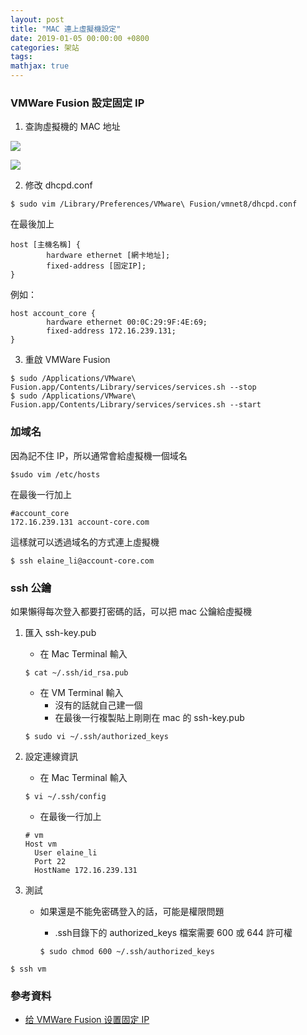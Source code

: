 ```yaml
---
layout: post
title: "MAC 連上虛擬機設定"
date: 2019-01-05 00:00:00 +0800
categories: 架站
tags:
mathjax: true
---
```


### VMWare Fusion 設定固定 IP

1. 查詢虛擬機的 MAC 地址

![](https://i.imgur.com/7RXLbO3.png)

![](https://i.imgur.com/07FMYx6.png)

2. 修改 dhcpd.conf

```
$ sudo vim /Library/Preferences/VMware\ Fusion/vmnet8/dhcpd.conf
```

在最後加上

```
host [主機名稱] {
        hardware ethernet [網卡地址];
        fixed-address [固定IP];
}
```

例如：

```
host account_core {
        hardware ethernet 00:0C:29:9F:4E:69;
        fixed-address 172.16.239.131;
}
```

3. 重啟 VMWare Fusion

```
$ sudo /Applications/VMware\ Fusion.app/Contents/Library/services/services.sh --stop
$ sudo /Applications/VMware\ Fusion.app/Contents/Library/services/services.sh --start
```

### 加域名

因為記不住 IP，所以通常會給虛擬機一個域名

```
$sudo vim /etc/hosts
```

在最後一行加上

```
#account_core
172.16.239.131 account-core.com
```

這樣就可以透過域名的方式連上虛擬機

```
$ ssh elaine_li@account-core.com
```

### ssh 公鑰

如果懶得每次登入都要打密碼的話，可以把 mac 公鑰給虛擬機

1. 匯入 ssh-key.pub

   - 在 Mac Terminal 輸入

   ```
   $ cat ~/.ssh/id_rsa.pub
   ```

   - 在 VM Terminal 輸入
     - 沒有的話就自己建一個
     - 在最後一行複製貼上剛剛在 mac 的 ssh-key.pub

   ```
   $ sudo vi ~/.ssh/authorized_keys
   ```

2. 設定連線資訊

    - 在 Mac Terminal 輸入

    ```
    $ vi ~/.ssh/config
    ```

    - 在最後一行加上

    ```
    # vm
    Host vm
      User elaine_li
      Port 22
      HostName 172.16.239.131
    ```

3. 測試
    - 如果還是不能免密碼登入的話，可能是權限問題
        - .ssh目錄下的 authorized_keys 檔案需要 600 或 644 許可權

        ```
        $ sudo chmod 600 ~/.ssh/authorized_keys
        ```
```
$ ssh vm
```

### 參考資料

- [给 VMWare Fusion 设置固定 IP](http://www.up4dev.com/2016/10/15/vmware-fusion-static-ip/)
